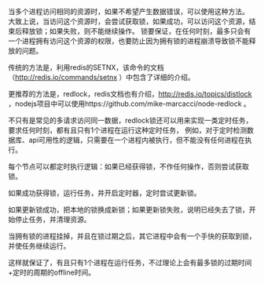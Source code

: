 当多个进程访问相同的资源时，如果不希望产生数据错误，可以使用这种方法。
大致上说，当访问这个资源时，会尝试获取锁，如果成功，可以访问这个资源，结束后释放锁；如果失败，则不能继续操作。
锁要保证，在任何时刻，最多只会有一个进程拥有访问这个资源的权限，也要防止因为拥有锁的进程崩溃导致锁不能释放的问题。

传统的方法是，利用redis的SETNX，该命令的文档（http://redis.io/commands/setnx ）中包含了详细的介绍。

更推荐的方法是，redlock，redis文档也有介绍，http://redis.io/topics/distlock ，nodejs项目中可以使用https://github.com/mike-marcacci/node-redlock 。

不只有是常见的多请求访问同一数据，redlock锁还可以用来实现一类定时任务，要求任何时刻，都有且只有1个进程在运行这种定时任务，
例如，对于定时检测数据库、api可用性的逻辑，只需要在一个进程内被执行，但不能没有任何进程在执行。

每个节点可以都定时执行逻辑：如果已经获得锁，不作任何操作，否则尝试获取锁。

如果成功获得锁，运行任务，并开启定时器，定时尝试更新锁。

如果更新锁成功，把本地的锁换成新锁；如果更新锁失败，说明已经失去了锁，开始停止任务，并清理资源。

当拥有锁的进程挂掉，并且在锁过期之后，其它进程中会有一个手快的获取到锁，并使任务继续运行。

这样就保证了，有且只有1个进程在运行任务，不过理论上会有最多锁的过期时间+定时的周期的offline时间。
